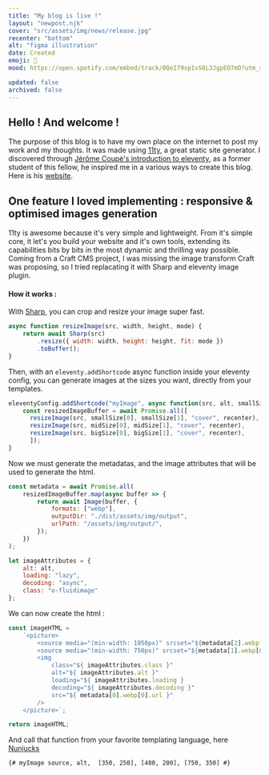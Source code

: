 ```yaml
---
title: "My blog is live !"
layout: "newpost.njk"
cover: "src/assets/img/news/release.jpg"
recenter: "bottom"
alt: "figma illustration"
date: Created 
emoji: 🚀
mood: https://open.spotify.com/embed/track/0QeI79sp1vS8L3JgpEO7mD?utm_source=generator

updated: false
archived: false
---
```


## Hello ! And welcome ! 

The purpose of this blog is to have my own place on the internet to post my work and my thoughts. It was made using [11ty](https://www.11ty.dev/), a great static site generator. I discovered through [Jérôme Coupé's introduction to eleventy](https://github.com/jeromecoupe/iad_eleventy_introduction/blob/master/eleventy_introduction_en.md), as a former student of this fellow, he inspired me in a various ways to create this blog. Here is his [website](https://www.webstoemp.com/).

## One feature I loved implementing : responsive & optimised images generation 

11ty is awesome because it's very simple and lightweight. From it's simple core, it let's you build your website and it's own tools, extending its capabilities bits by bits in the most dynamic and thrilling way possible. Coming from a Craft CMS project, I was missing the image transform Craft was proposing, so I tried replacating it with Sharp and eleventy image plugin. 

#### How it works : 

With [Sharp](https://sharp.pixelplumbing.com/), you can crop and resize your image super fast.
```javascript
async function resizeImage(src, width, height, mode) {
    return await Sharp(src)
        .resize({ width: width, height: height, fit: mode })
        .toBuffer();
}
```

  
Then, with an ` eleventy.addShortcode ` async function inside your eleventy config, you can generate images at the sizes you want, directly from your templates.

```javascript
eleventyConfig.addShortcode("myImage", async function(src, alt, smallSize, midSize, bigSize, recenter) {
    const resizedImageBuffer = await Promise.all([
      resizeImage(src, smallSize[0], smallSize[1], "cover", recenter),
      resizeImage(src, midSize[0], midSize[1], "cover", recenter),
      resizeImage(src, bigSize[0], bigSize[1], "cover", recenter),
      ]);
}
```

Now we must generate the metadatas, and the image attributes that will be used to generate the html.

```javascript
const metadata = await Promise.all(
    resizedImageBuffer.map(async buffer => {
        return await Image(buffer, {
            formats: ["webp"],
            outputDir: "./dist/assets/img/output",
            urlPath: "/assets/img/output/",
        });
    })
);

let imageAttributes = {
    alt: alt,
    loading: "lazy",
    decoding: "async",
    class: "o-fluidimage"
};
```

We can now create the html :

```javascript
const imageHTML = 
    `<picture> 
        <source media="(min-width: 1050px)" srcset="${metadata[2].webp[0].url}">
        <source media="(min-width: 750px)" srcset="${metadata[1].webp[0].url}">
        <img
            class="${ imageAttributes.class }" 
            alt="${ imageAttributes.alt }" 
            loading="${ imageAttributes.loading }
            decoding="${ imageAttributes.decoding }" 
            src="${ metadata[0].webp[0].url }"
        />
    </picture>`;

return imageHTML;
```

And call that function from your favorite templating language, here [Nunjucks](https://mozilla.github.io/nunjucks/)

```twig
{# myImage source, alt,  [350, 250], [480, 200], [750, 350] #}
```

